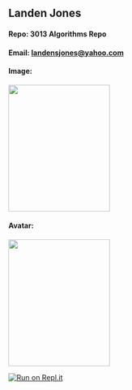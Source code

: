 ## Landen Jones
#### Repo: 3013 Algorithms Repo
#### Email: landensjones@yahoo.com
#### Image:
<img src="https://user-images.githubusercontent.com/59664899/72993072-5eaf9c80-3dba-11ea-8ddf-c98f22ee6fe9.jpg" width="200" height="250" /> 

#### Avatar:
<img src="https://user-images.githubusercontent.com/59664899/72993072-5eaf9c80-3dba-11ea-8ddf-c98f22ee6fe9.jpg" width="200" height="250" /> 

[![Run on Repl.it](https://repl.it/badge/github/LandenSJones/3013-ALG-Jones)](https://repl.it/github/LandenSJones/3013-ALG-Jones)